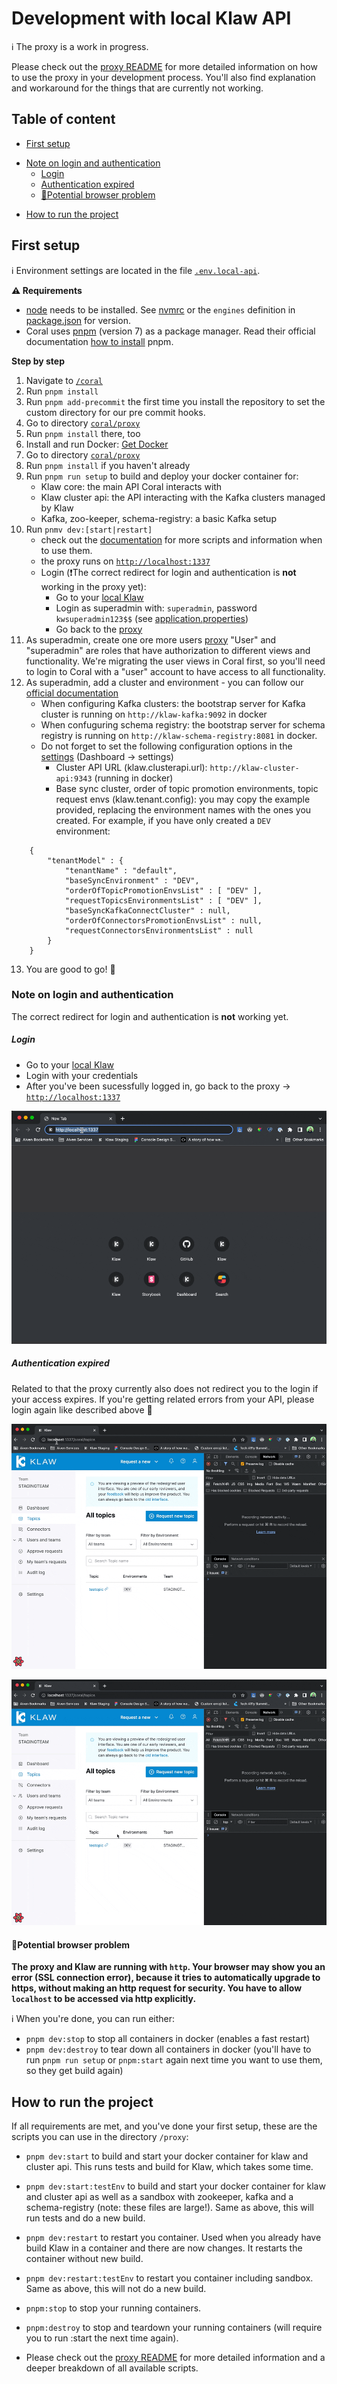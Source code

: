 # Development with local Klaw API

ℹ️ The proxy is a work in progress.

Please check out the [proxy README](../proxy/README.md) for more detailed information on how to use the proxy in your development process. You'll also find explanation and workaround for the things that are currently not working.

## Table of content

* [First setup](#first-setup)
+ [Note on login and authentication](#note-to-login-and-authentication)
    * [Login ](#login)
    * [Authentication expired](#authentication-expired)
    - [🙋Potential browser problem](#potential-browser-problem)
* [How to run the project](#how-to-run-the-project)

 
## First setup

ℹ️ Environment settings are located in the file [`.env.local-api`](../../coral/.env.local-api).

**⚠️ Requirements**

- [node](https://nodejs.org/en/) needs to be installed. See [nvmrc](../.nvmrc) or the `engines` definition in [package.json](../package.json) for version.
- Coral uses [pnpm](https://pnpm.io/) (version 7) as a package manager. Read their official documentation [how to install](https://pnpm.io/installation) pnpm.

**Step by step**

1. Navigate to [`/coral`](../../coral)
2. Run `pnpm install`
3. Run `pnpm add-precommit` the first time you install the repository to set the custom directory for our pre commit hooks.
4. Go to directory [`coral/proxy`](../../coral/proxy)
5. Run `pnpm install` there, too
6. Install and run Docker: [Get Docker](https://docs.docker.com/get-docker/)
7. Go to directory [`coral/proxy`](../../coral/proxy)
8. Run `pnpm install` if you haven't already
9. Run `pnpm run setup` to build and deploy your docker container for:
    - Klaw core: the main API Coral interacts with
    - Klaw cluster api: the API interacting with the Kafka clusters managed by Klaw
    - Kafka, zoo-keeper, schema-registry: a basic Kafka setup
10. Run `pnmv dev:[start|restart]`
    - check out the [documentation](../../coral/proxy/README.md) for more scripts and information when to use them.
    - the proxy runs on [`http://localhost:1337`](http://localhost:1337)
    - Login (❗️The correct redirect for login and authentication is **not** working in the proxy yet):
        - Go to your [local Klaw](http://localhost:9097/login)
        - Login as superadmin with: `superadmin`, password `kwsuperadmin123$$` (see [application.properties](../../core/src/main/resources/application.properties))
        - Go back to the [proxy](http://localhost:1337)
11. As superadmin, create one ore more users [proxy](http://localhost:1337/users)
   "User" and "superadmin" are roles that have authorization to different views and functionality. We're migrating the user views in Coral first, so you'll need to login to Coral with a "user" account to have access to all functionality.
12. As superadmin, add a cluster and environment - you can follow our [official documentation](https://www.klaw-project.io/docs/getstarted)
    -  When configuring Kafka clusters: the bootstrap server for Kafka cluster is running on `http://klaw-kafka:9092` in docker
    -  When confuguring schema registry: the bootstrap server for schema registry is running on `http://klaw-schema-registry:8081` in docker.
    - Do not forget to set the following configuration options in the [settings](`http://localhost:1337/serverConfig`) (Dashboard -> settings)
      - Cluster API URL (klaw.clusterapi.url): `http://klaw-cluster-api:9343` (running in docker)
      - Base sync cluster, order of topic promotion environments, topic request envs (klaw.tenant.config): you may copy the example provided, replacing the environment names with the ones you created. For example, if you have only created a `DEV` environment:
```
    {
        "tenantModel" : {
            "tenantName" : "default",
            "baseSyncEnvironment" : "DEV",
            "orderOfTopicPromotionEnvsList" : [ "DEV" ],
            "requestTopicsEnvironmentsList" : [ "DEV" ],
            "baseSyncKafkaConnectCluster" : null,
            "orderOfConnectorsPromotionEnvsList" : null,
            "requestConnectorsEnvironmentsList" : null
        }
    }
```
13. You are good to go! 🎉


### Note on login and authentication

The correct redirect for login and authentication is **not** working yet.

##### Login 

- Go to your [local Klaw](http://localhost:9097/login)
- Login with your credentials
- After you've been sucessfully logged in, go back to the proxy -> [`http://localhost:1337`](http://localhost:1337)

![gif showing the three steps described above](assets/login.gif)

##### Authentication expired
Related to that the proxy currently also does not redirect you to the login if your access expires. If you're getting related errors from your API, please login again like described above 🙏

![gif showing a redirect error. Pressing the reload button of the browser while the authentication has expired. We see a loading spinner that does not stop. The network tab shows a successful call to `getAuth` and a failed call to `login`. The console shows an error log "Access to fetch at localhost:9097/login from origin http:localhost:1337 has been blocked by CORS policy.](assets/expired1.gif)


![gif showing a redirect error. Pressing the link to the topic details shows the page with a loading spinner running for some time. Then an error is show on the page with the error message "Failed to fetch." The network tab shows a successful calls to `getTopicOverview` and `getSchemaOfTopic` and failed calls to `login`. The console shows an error log "Access to fetch at localhost:9097/login from origin http:localhost:1337 has been blocked by CORS policy.](assets/expired2.gif)


#### 🙋Potential browser problem
**The proxy and Klaw are running with `http`. Your browser may show you an error (SSL connection error), because it tries to automatically upgrade to https, without making an http request for security. You have to allow `localhost` to be accessed via http explicitly.** 

ℹ️ When you're done, you can run either: 
- `pnpm dev:stop` to stop all containers in docker (enables a fast restart) 
- `pnpm dev:destroy` to tear down all containers in docker (you'll have to run `pnpm run setup` or `pnpm:start` again 
  next time you want to use them, so they get build again)


## How to run the project

If all requirements are met, and you've done your first setup, these are the scripts you can use in the directory `/proxy`:

- `pnpm dev:start` to build and start your docker container for klaw and cluster api. This runs tests and build for Klaw, which takes some time.
- `pnpm dev:start:testEnv` to build and start your docker container for klaw and cluster api as well as a sandbox with zookeeper, kafka and a schema-registry (note: these files are large!). Same as above, this will run tests and do a new build.
- `pnpm dev:restart` to restart you container. Used when you already have build Klaw in a container and there are now changes. It restarts the container without new build.
- `pnpm dev:restart:testEnv` to restart you container including sandbox. Same as above, this will not do a new build.
- `pnpm:stop` to stop your running containers.
- `pnpm:destroy` to stop and teardown your running containers (will require you to run :start the next time again).

- Please check out the [proxy README](../proxy/README.md) for more detailed information and a deeper breakdown of all available scripts.